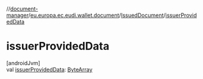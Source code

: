 //[document-manager](../../../index.md)/[eu.europa.ec.eudi.wallet.document](../index.md)/[IssuedDocument](index.md)/[issuerProvidedData](issuer-provided-data.md)

# issuerProvidedData

[androidJvm]\
val [issuerProvidedData](issuer-provided-data.md): [ByteArray](https://kotlinlang.org/api/latest/jvm/stdlib/kotlin/-byte-array/index.html)
